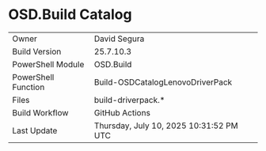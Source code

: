 ﻿# OSD.Build Catalog

| | |
|-|-|
| Owner | David Segura |
| Build Version | 25.7.10.3 |
| PowerShell Module | OSD.Build |
| PowerShell Function | Build-OSDCatalogLenovoDriverPack |
| Files | build-driverpack.* |
| Build Workflow | GitHub Actions |
| Last Update | Thursday, July 10, 2025 10:31:52 PM UTC |
